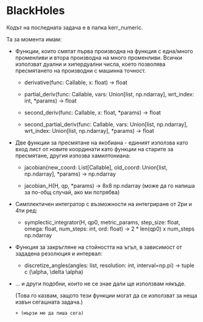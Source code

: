 # BlackHoles
Кодът на последната задача е в папка kerr_numeric.

Та за момента имам:
  - Функции, които смятат първа производна на функция с една/много променливи и втора производна на много променливи. Всички използват дуални и хипердуални числа, което позволява пресмятането на производни с машинна точност.
    
    - derivative(func: Callable, x: float) ->  float
    
    - partial_deriv(func: Callable, vars: Union[list, np.ndarray], wrt_index: int, *params) -> float
    
    - second_deriv(func: Callable, x: float, *params) -> float
    
    - second_partial_deriv(func: Callable, vars: Union[list, np.ndarray], wrt_index: Union[list, np.ndarray], *params) -> float
    
  - Две функции за пресмятане на якобиана - единият използва като вход лист от новите координати като функции на старите за пресмятане, другия изпозва хамилтониана:
    
    - jacobian(new_coord: List[Callable], old_coord: Union[list, np.ndarray], *params) -> np.ndarray
    
    - jacobian_H(H, qp, *params) -> 8x8 np.ndarray (може да го напиша за по-общ случай, ако ми потрябва)
    
  - Симплектичен интегратор с възможности на интегриране от 2ри и 4ти ред:
    
    - symplectic_integrator(H, qp0, metric_params, step_size: float, omega: float, num_steps: int, ord: float) -> 2 * len(qp0) x num_steps np.ndarray
    
  - Функция за закръгляне на стойността на ъгъл, в зависимост от зададена резолюция и интервал:
    
    - discretize_angles(angles: list, resolution: int, interval=np.pi) -> tuple с (\alpha, \delta \alpha)
    
  - ... и други подобни, които не се знае дали ще използвам някъде.
    
    (Това го казвам, защото тези функции могат да се използват за неща извън сегашната задача.)

        + (мързи ме да пиша сега)
